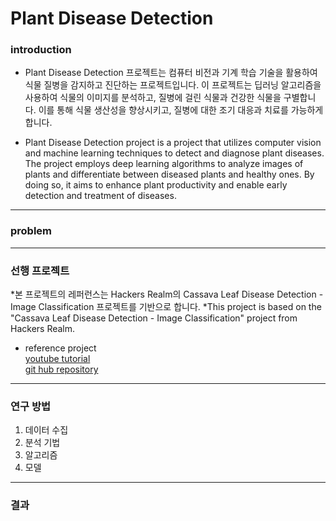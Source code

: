 
#  Plant Disease Detection
### introduction

* Plant Disease Detection 프로젝트는 컴퓨터 비전과 기계 학습 기술을 활용하여 식물 질병을 감지하고 진단하는 프로젝트입니다. 이 프로젝트는 딥러닝 알고리즘을 사용하여 식물의 이미지를 분석하고, 질병에 걸린 식물과 건강한 식물을 구별합니다. 이를 통해 식물 생산성을 향상시키고, 질병에 대한 조기 대응과 치료를 가능하게 합니다.
  
* Plant Disease Detection project is a project that utilizes computer vision and machine learning techniques to detect and diagnose plant diseases. The project employs deep learning algorithms to analyze images of plants and differentiate between diseased plants and healthy ones. By doing so, it aims to enhance plant productivity and enable early detection and treatment of diseases. 




-----------

### problem


-------------

### 선행 프로젝트
 *본 프로젝트의 레퍼런스는 Hackers Realm의 Cassava Leaf Disease Detection - Image Classification 프로젝트를 기반으로 합니다.
 *This project is based on the "Cassava Leaf Disease Detection - Image Classification" project from Hackers Realm.
- reference project 
</br> [youtube tutorial](https://www.youtube.com/watch?v=R7fKjr4gtSc&lc=Ugy4HT1sEQGNMhk4V814AaABAg.9rB43K4ttzn9rSafRMFb5E)
</br> [git hub repository](https://github.com/aswintechguy/Deep-Learning-Projects/tree/main/Cassava%20Leaf%20Disease%20Detection%20-%20Pytorch%20Image%20Classification)

----------

### 연구 방법
1. 데이터 수집
2. 분석 기법
3. 알고리즘
4. 모델

---------------
### 결과
